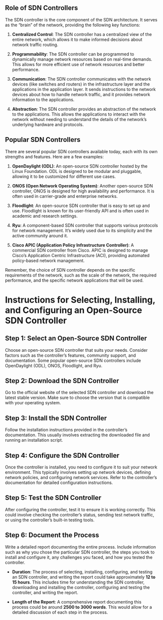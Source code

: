 
## Role of SDN Controllers

The SDN controller is the core component of the SDN architecture. It serves as the “brain” of the network, providing the following key functions:

1. **Centralized Control**: The SDN controller has a centralized view of the entire network, which allows it to make informed decisions about network traffic routing.
    
2. **Programmability**: The SDN controller can be programmed to dynamically manage network resources based on real-time demands. This allows for more efficient use of network resources and better performance.
    
3. **Communication**: The SDN controller communicates with the network devices (like switches and routers) in the infrastructure layer and the applications in the application layer. It sends instructions to the network devices about how to handle network traffic, and it provides network information to the applications.
    
4. **Abstraction**: The SDN controller provides an abstraction of the network to the applications. This allows the applications to interact with the network without needing to understand the details of the network’s underlying hardware and protocols.
    

## Popular SDN Controllers

There are several popular SDN controllers available today, each with its own strengths and features. Here are a few examples:

1. **OpenDaylight (ODL)**: An open-source SDN controller hosted by the Linux Foundation. ODL is designed to be modular and pluggable, allowing it to be customized for different use cases.
    
2. **ONOS (Open Network Operating System)**: Another open-source SDN controller, ONOS is designed for high availability and performance. It is often used in carrier-grade and enterprise networks.
    
3. **Floodlight**: An open-source SDN controller that is easy to set up and use. Floodlight is known for its user-friendly API and is often used in academic and research settings.
    
4. **Ryu**: A component-based SDN controller that supports various protocols for network management. It’s widely used due to its simplicity and the active community around it.
    
5. **Cisco APIC (Application Policy Infrastructure Controller)**: A commercial SDN controller from Cisco. APIC is designed to manage Cisco’s Application Centric Infrastructure (ACI), providing automated policy-based network management.
    

Remember, the choice of SDN controller depends on the specific requirements of the network, such as the scale of the network, the required performance, and the specific network applications that will be used.

# Instructions for Selecting, Installing, and Configuring an Open-Source SDN Controller

## Step 1: Select an Open-Source SDN Controller

Choose an open-source SDN controller that suits your needs. Consider factors such as the controller’s features, community support, and documentation. Some popular open-source SDN controllers include OpenDaylight (ODL), ONOS, Floodlight, and Ryu.

## Step 2: Download the SDN Controller

Go to the official website of the selected SDN controller and download the latest stable version. Make sure to choose the version that is compatible with your operating system.

## Step 3: Install the SDN Controller

Follow the installation instructions provided in the controller’s documentation. This usually involves extracting the downloaded file and running an installation script.

## Step 4: Configure the SDN Controller

Once the controller is installed, you need to configure it to suit your network environment. This typically involves setting up network devices, defining network policies, and configuring network services. Refer to the controller’s documentation for detailed configuration instructions.

## Step 5: Test the SDN Controller

After configuring the controller, test it to ensure it is working correctly. This could involve checking the controller’s status, sending test network traffic, or using the controller’s built-in testing tools.

## Step 6: Document the Process

Write a detailed report documenting the entire process. Include information such as why you chose the particular SDN controller, the steps you took to install and configure it, any challenges you faced, and how you tested the controller.

- **Duration**: The process of selecting, installing, configuring, and testing an SDN controller, and writing the report could take approximately **12 to 15 hours**. This includes time for understanding the SDN controller, downloading and installing the controller, configuring and testing the controller, and writing the report.
    
- **Length of the Report**: A comprehensive report documenting this process could be around **2500 to 3000 words**. This would allow for a detailed discussion of each step in the process.
    
